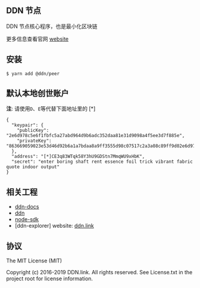 DDN 节点
------

DDN 节点核心程序，也是最小化区块链

更多信息查看官网 [website](https://www.ddn.link)

## 安装

```
$ yarn add @ddn/peer
```

## 默认本地创世账户

**注**: 请使用`D`、`E`等代替下面地址里的 [*]  

```
{
  "keypair": {
    "publicKey": "2e6d978c5e6f1fbfc5a27abd964d9b6adc352daa81e31d9098a4f5ee3d7f885e",
    "privateKey": "863669059023e53d46d92b6a1a7bdaa8a9ff3555d98c07517c2a3a08c89ff9d02e6d978c5e6f1fbfc5a27abd964d9b6adc352daa81e31d9098a4f5ee3d7f885e"
  },
  "address": "[*]CE3q83WTqk58Y3hU9GDStn7MmqWU9xHbK",
  "secret": "enter boring shaft rent essence foil trick vibrant fabric quote indoor output"
}
```

## 相关工程

- [ddn-docs](https://github.com/ddnlink/ddn-docs)
- [ddn](https://github.com/ddnlink/ddn)
- [node-sdk](https://github.com/ddnlink/node-sdk)
- [ddn-explorer] website: [ddn.link](http://mainnet.ddn.link)

## 协议

The MIT License (MIT)

Copyright (c) 2016-2019 DDN.link. All rights reserved. See License.txt in the project root for license information.
